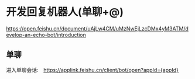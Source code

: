 # 开发回复机器人(单聊+@)
https://open.feishu.cn/document/uAjLw4CM/uMzNwEjLzcDMx4yM3ATM/develop-an-echo-bot/introduction

## 单聊
进入单聊会话:　https://applink.feishu.cn/client/bot/open?appId={appId}
